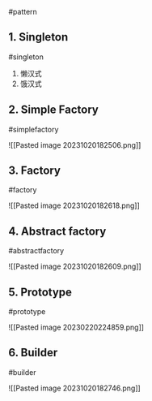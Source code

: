 #pattern

## 1. Singleton
#singleton

1. 懒汉式
2. 饿汉式

## 2. Simple Factory
#simplefactory

![[Pasted image 20231020182506.png]]
## 3. Factory
#factory

![[Pasted image 20231020182618.png]]

## 4. Abstract factory
#abstractfactory

![[Pasted image 20231020182609.png]]

## 5. Prototype
#prototype

![[Pasted image 20230220224859.png]]

## 6. Builder
#builder 

![[Pasted image 20231020182746.png]]

